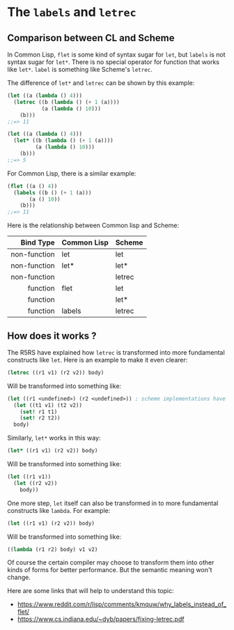 # The `labels` and `letrec`


## Comparison between CL and Scheme

In Common Lisp, `flet` is some kind of syntax sugar for `let`, but `labels` is not syntax sugar for `let*`. There is no special operator for function that works like `let*`. `label` is something like Scheme's `letrec`.

The difference of `let*` and `letrec` can be shown by this example:
```scheme
(let ((a (lambda () 4)))
  (letrec ((b (lambda () (+ 1 (a))))
           (a (lambda () 10)))
    (b)))
;;=> 11

(let ((a (lambda () 4)))
  (let* ((b (lambda () (+ 1 (a))))
         (a (lambda () 10)))
    (b)))
;;=> 5
```

For Common Lisp, there is a similar example:

```lisp
(flet ((a () 4))
  (labels ((b () (+ 1 (a)))
	   (a () 10))
    (b)))
;;=> 11
```

Here is the relationship between Common lisp and Scheme:

| Bind Type    | Common Lisp | Scheme |
| -----------: | :---------- | :----- |
| non-function | let         | let    |
| non-function | let*        | let*   |
| non-function |             | letrec |
|     function | flet        | let    |
|     function |             | let*   |
|     function | labels      | letrec |



## How does it works ?

The R5RS have explained how `letrec` is transformed into more fundamental constructs like `let`. Here is an example to make it even clearer:

```scheme
(letrec ((r1 v1) (r2 v2)) body)
```

Will be transformed into something like:

```scheme
(let ((r1 <undefined>) (r2 <undefined>)) ; scheme implementations have different way to represent <undefined>
  (let ((t1 v1) (t2 v2))
    (set! r1 t1)
    (set! r2 t2))
  body)
```

Similarly, `let*` works in this way:

```scheme
(let* ((r1 v1) (r2 v2)) body)
```

Will be transformed into something like:

```scheme
(let ((r1 v1))
  (let ((r2 v2))
    body))
```

One more step, `let` itself can also be transformed in to more fundamental constructs like `lambda`. For example:

```scheme
(let ((r1 v1) (r2 v2)) body)
```

Will be transformed into something like:

```scheme
((lambda (r1 r2) body) v1 v2)
```

Of course the certain compiler may choose to transform them into other kinds of forms for better performance. But the semantic meaning won't change.

Here are some links that will help to understand this topic:

- <https://www.reddit.com/r/lisp/comments/kmquw/why_labels_instead_of_flet/>
- <https://www.cs.indiana.edu/~dyb/papers/fixing-letrec.pdf>
